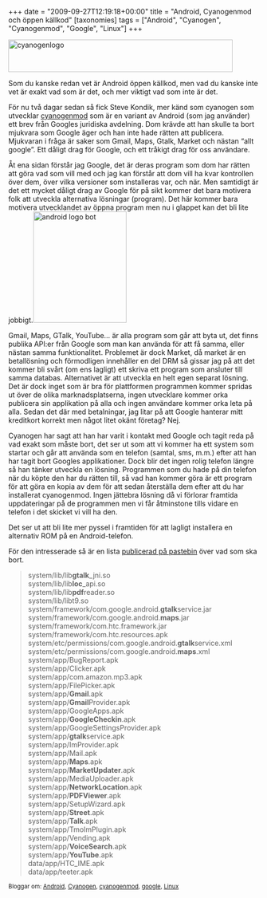 +++
date = "2009-09-27T12:19:18+00:00"
title = "Android, Cyanogenmod och öppen källkod"
[taxonomies]
tags = ["Android", "Cyanogen", "Cyanogenmod", "Google", "Linux"]
+++

<img class="aligncenter size-full wp-image-752" title="cyanogenlogo" src="/images/2009/09/cyanogenlogo.png" alt="cyanogenlogo" width="450" height="65" />

Som du kanske redan vet är Android öppen källkod, men vad du kanske inte vet är exakt vad som är det, och mer viktigt vad som inte är det.

För nu två dagar sedan så fick Steve Kondik, mer känd som cyanogen som utvecklar [cyanogenmod][1] som är en variant av Android (som jag använder) ett brev från Googles juridiska avdelning. Dom krävde att han skulle ta bort mjukvara som Google äger och han inte hade rätten att publicera. Mjukvaran i fråga är saker som Gmail, Maps, Gtalk, Market och nästan &#8220;allt google&#8221;. Ett dåligt drag för Google, och ett tråkigt drag för oss användare.

Åt ena sidan förstår jag Google, det är deras program som dom har rätten att göra vad som vill med och jag kan förstår att dom vill ha kvar kontrollen över dem, över vilka versioner som installeras var, och när. Men samtidigt är det ett mycket dåligt drag av Google för på sikt kommer det bara motivera folk att utveckla alternativa lösningar (program). Det här kommer bara motivera utvecklandet av öppna program men nu i glappet kan det bli lite jobbigt.<img class="alignright size-full wp-image-753" title="android logo bot" src="/images/2009/09/android-logo-bot.jpg" alt="android logo bot" width="187" height="223" />

Gmail, Maps, GTalk, YouTube&#8230; är alla program som går att byta ut, det finns publika API:er från Google som man kan använda för att få samma, eller nästan samma funktionalitet. Problemet är dock Market, då market är en betallösning och förmodligen innehåller en del DRM så gissar jag på att det kommer bli svårt (om ens lagligt) ett skriva ett program som ansluter till samma databas. Alternativet är att utveckla en helt egen separat lösning. Det är dock inget som är bra för plattformen programmen kommer spridas ut över de olika marknadsplatserna, ingen utvecklare kommer orka publicera sin applikation på alla och ingen användare kommer orka leta på alla. Sedan det där med betalningar, jag litar på att Google hanterar mitt kreditkort korrekt men något litet okänt företag? Nej.

Cyanogen har sagt att han har varit i kontakt med Google och tagit reda på vad exakt som måste bort, det ser ut som att vi kommer ha ett system som startar och går att använda som en telefon (samtal, sms, m.m.) efter att han har tagit bort Googles applikationer. Dock blir det ingen rolig telefon längre så han tänker utveckla en lösning. Programmen som du hade på din telefon när du köpte den har du rätten till, så vad han kommer göra är ett program för att göra en kopia av dem för att sedan återställa dem efter att du har installerat cyanogenmod. Ingen jättebra lösning då vi förlorar framtida uppdateringar på de programmen men vi får åtminstone tills vidare en telefon i det skicket vi vill ha den.

Det ser ut att bli lite mer pyssel i framtiden för att lagligt installera en alternativ ROM på en Android-telefon.

För den intresserade så är en lista [publicerad på pastebin][2] över vad som ska bort.

> system/lib/lib**gtalk**_jni.so  
> system/lib/lib**loc**_api.so  
> system/lib/lib**pdf**reader.so  
> system/lib/libt9.so  
> system/framework/com.google.android.**gtalk**service.jar  
> system/framework/com.google.android.**maps**.jar  
> system/framework/com.htc.framework.jar  
> system/framework/com.htc.resources.apk  
> system/etc/permissions/com.google.android.**gtalk**service.xml  
> system/etc/permissions/com.google.android.**maps**.xml  
> system/app/BugReport.apk  
> system/app/Clicker.apk  
> system/app/com.amazon.mp3.apk  
> system/app/FilePicker.apk  
> system/app/**Gmail**.apk  
> system/app/**Gmail**Provider.apk  
> system/app/GoogleApps.apk  
> system/app/**GoogleCheckin**.apk  
> system/app/GoogleSettingsProvider.apk  
> system/app/**gtalk**service.apk  
> system/app/ImProvider.apk  
> system/app/Mail.apk  
> system/app/**Maps**.apk  
> system/app/**MarketUpdater**.apk  
> system/app/MediaUploader.apk  
> system/app/**NetworkLocation**.apk  
> system/app/**PDFViewer**.apk  
> system/app/SetupWizard.apk  
> system/app/**Street**.apk  
> system/app/**Talk**.apk  
> system/app/TmoImPlugin.apk  
> system/app/Vending.apk  
> system/app/**VoiceSearch**.apk  
> system/app/**YouTube**.apk  
> data/app/HTC_IME.apk  
> data/app/teeter.apk

<small> <p class='technorati-tags'>
  Bloggar om: <a class='technorati-link' href='http://bloggar.se/om/Android' rel='tag' target='_self'>Android</a>, <a class='technorati-link' href='http://bloggar.se/om/Cyanogen' rel='tag' target='_self'>Cyanogen</a>, <a class='technorati-link' href='http://bloggar.se/om/cyanogenmod' rel='tag' target='_self'>cyanogenmod</a>, <a class='technorati-link' href='http://bloggar.se/om/google' rel='tag' target='_self'>google</a>, <a class='technorati-link' href='http://bloggar.se/om/Linux' rel='tag' target='_self'>Linux</a>
</p></small>

 [1]: http://www.cyanogenmod.com
 [2]: http://pastebin.com/m1ca395b2
